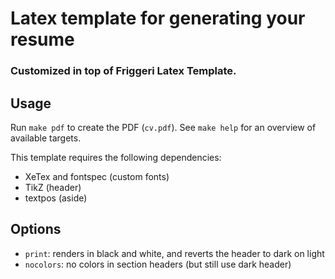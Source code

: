 # Latex template for generating your resume

### Customized in top of Friggeri Latex Template.

## Usage

Run `make pdf` to create the PDF (`cv.pdf`). See `make help` for an overview of available targets.

This template requires the following dependencies:

-   XeTex and fontspec (custom fonts)
-   TikZ (header)
-   textpos (aside)

## Options

-   `print`: renders in black and white, and reverts the header to dark on light
-   `nocolors`: no colors in section headers (but still use dark header)
